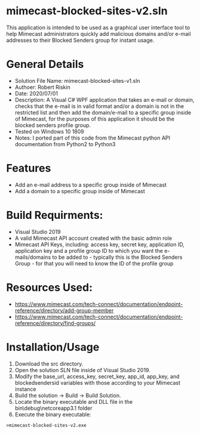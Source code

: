 # mimecast-blocked-sites-v2.sln
This application is intended to be used as a graphical user interface tool to help Mimecast administrators quickly add malicious domains and/or e-mail addresses to their Blocked Senders group for instant usage.

# General Details
* Solution File Name: mimecast-blocked-sites-v1.sln
* Authoer: Robert Riskin
* Date: 2020/07/01
* Description: A Visual C# WPF application that takes an e-mail or domain, checks that the e-mail is in valid format and/or a domain is not in the restricted list and then add the domain/e-mail to a specific group inside of Mimecast, for the purposes of this application it should be the blocked senders profile group.
* Tested on Windows 10 1809
* Notes: I ported part of this code from the Mimecast python API documentation from Python2 to Python3

# Features
* Add an e-mail address to a specific group inside of Mimecast
* Add a domain to a specific group inside of Mimecast

# Build Requirments: 
* Visual Studio 2019
* A valid Mimecast API account created with the basic admin role 
* Mimecast API Keys, including: access key, secret key, application ID, application key and a profile group ID to which you want the e-mails/domains to be added to - typically this is the Blocked Senders Group - for that you will need to know the ID of the profile group

# Resources Used:
* https://www.mimecast.com/tech-connect/documentation/endpoint-reference/directory/add-group-member 
* https://www.mimecast.com/tech-connect/documentation/endpoint-reference/directory/find-groups/

# Installation/Usage
1. Download the src directory.
2. Open the solution SLN file inside of Visual Studio 2019.
3. Modify the base_url, access_key, secret_key, app_id, app_key, and blockedsendersid variables with those according to your Mimecast instance
4. Build the solution -> Build -> Build Solution.
5. Locate the binary executable and DLL file in the bin\debug\netcoreapp3.1 folder
6. Execute the binary executable:
```CMD or Powershell Prompt
>mimecast-blocked-sites-v2.exe
```
